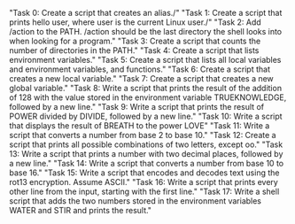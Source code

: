 "Task 0: Create a script that creates an alias./"
"Task 1: Create a script that prints hello user, where user is the current Linux user./"
"Task 2: Add /action to the PATH. /action should be the last directory the shell looks into when looking for a program."
"Task 3: Create a script that counts the number of directories in the PATH."
"Task 4: Create a script that lists environment variables."
"Task 5: Create a script that lists all local variables and environment variables, and functions."
"Task 6: Create a script that creates a new local variable."
"Task 7: Create a script that creates a new global variable."
"Task 8: Write a script that prints the result of the addition of 128 with the value stored in the environment variable TRUEKNOWLEDGE, followed by a new line."
"Task 9: Write a script that prints the result of POWER divided by DIVIDE, followed by a new line."
"Task 10: Write a script that displays the result of BREATH to the power LOVE"
"Task 11: Write a script that converts a number from base 2 to base 10."
"Task 12: Create a script that prints all possible combinations of two letters, except oo."
"Task 13: Write a script that prints a number with two decimal places, followed by a new line."
"Task 14: Write a script that converts a number from base 10 to base 16."
"Task 15: Write a script that encodes and decodes text using the rot13 encryption. Assume ASCII."
"Task 16: Write a script that prints every other line from the input, starting with the first line."
"Task 17: Write a shell script that adds the two numbers stored in the environment variables WATER and STIR and prints the result."
